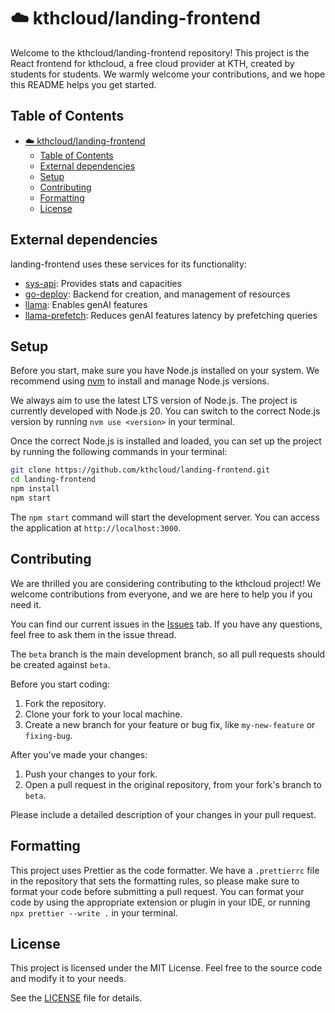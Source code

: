 # ☁️ kthcloud/landing-frontend

Welcome to the kthcloud/landing-frontend repository! This project is the React frontend for kthcloud, a free cloud provider at KTH, created by students for students. We warmly welcome your contributions, and we hope this README helps you get started.

## Table of Contents

-   [☁️ kthcloud/landing-frontend](#️-kthcloudlanding-frontend)
    -   [Table of Contents](#table-of-contents)
    -   [External dependencies](#external-dependencies)
    -   [Setup](#setup)
    -   [Contributing](#contributing)
    -   [Formatting](#formatting)
    -   [License](#license)

## External dependencies

landing-frontend uses these services for its functionality:

-   [sys-api](https://github.com/kthcloud/sys-api): Provides stats and capacities
-   [go-deploy](https://github.com/kthcloud/go-deploy): Backend for creation, and management of resources
-   [llama](https://llama.app.cloud.cbh.kth.se/): Enables genAI features
-   [llama-prefetch](https://github.com/kthcloud/llama-prefetch/): Reduces genAI features latency by prefetching queries

## Setup

Before you start, make sure you have Node.js installed on your system. We recommend using [nvm](https://github.com/nvm-sh/nvm) to install and manage Node.js versions.

We always aim to use the latest LTS version of Node.js. The project is currently developed with Node.js 20. You can switch to the correct Node.js version by running `nvm use <version>` in your terminal.

Once the correct Node.js is installed and loaded, you can set up the project by running the following commands in your terminal:

```bash
git clone https://github.com/kthcloud/landing-frontend.git
cd landing-frontend
npm install
npm start
```

The `npm start` command will start the development server. You can access the application at `http://localhost:3000`.

## Contributing

We are thrilled you are considering contributing to the kthcloud project! We welcome contributions from everyone, and we are here to help you if you need it.

You can find our current issues in the [Issues](https://github.com/kthcloud/landing-frontend/issues) tab. If you have any questions, feel free to ask them in the issue thread.

The `beta` branch is the main development branch, so all pull requests should be created against `beta`.

Before you start coding:

1. Fork the repository.
2. Clone your fork to your local machine.
3. Create a new branch for your feature or bug fix, like `my-new-feature` or `fixing-bug`.

After you've made your changes:

1. Push your changes to your fork.
2. Open a pull request in the original repository, from your fork's branch to `beta`.

Please include a detailed description of your changes in your pull request.

## Formatting

This project uses Prettier as the code formatter. We have a `.prettierrc` file in the repository that sets the formatting rules, so please make sure to format your code before submitting a pull request. You can format your code by using the appropriate extension or plugin in your IDE, or running `npx prettier --write .` in your terminal.

## License

This project is licensed under the MIT License. Feel free to the source code and modify it to your needs.

See the [LICENSE](LICENSE) file for details.
